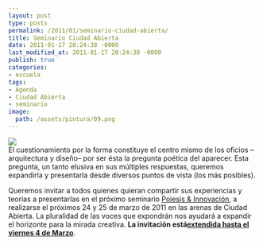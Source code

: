 ```yaml
---
layout: post
type: posts
permalink: /2011/01/seminario-ciudad-abierta/
title: Seminario Ciudad Abierta
date: 2011-01-17 20:24:38 -0000
last_modified_at: 2011-01-17 20:24:38 -0000
publish: true
categories:
- escuela
tags:
- Agenda
- Ciudad Abierta
- seminario
image:
  path: /assets/pintura/09.png
---
```

[![](http://www.ead.pucv.cl/wp-content/archivos/2011/01/taller-amereida-605x403.jpg)](http://www.ead.pucv.cl/wp-content/archivos/2011/01/taller-amereida.jpg "CL ame 10 - taller amereida trimestre 1 - 289")  
El cuestionamiento por la forma constituye el centro mismo de los oficios –arquitectura y diseño– por ser ésta la pregunta poética del aparecer. Esta pregunta, un tanto elusiva en sus múltiples respuestas, queremos expandirla y presentarla desde diversos puntos de vista (los más posibles).

Queremos invitar a todos quienes quieran compartir sus experiencias y teorías a presentarlas en el próximo seminario [Poiesis & Innovación](http://seminarios.ead.pucv.cl/), a realizarse el próximos 24 y 25 de marzo de 2011 en las arenas de Ciudad Abierta. La pluralidad de las voces que expondrán nos ayudará a expandir el horizonte para la mirada creativa. **La invitación está[extendida hasta el viernes 4 de Marzo](http://seminarios.ead.pucv.cl/poiesis-innovacion/envio-de-ponencias/)**.
